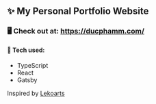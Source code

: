 ## ✨ My Personal Portfolio Website

### 🖥 Check out at: https://ducphamm.com/

#### 🧐 Tech used:
- TypeScript
- React
- Gatsby

Inspired by [Lekoarts](https://github.com/LekoArts)

